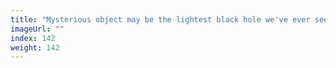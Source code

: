```yaml
---
title: "Mysterious object may be the lightest black hole we've ever seen"
imageUrl: ""
index: 142
weight: 142
---
```

